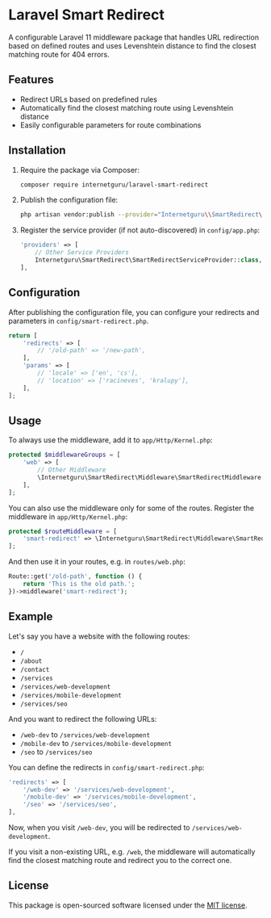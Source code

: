 # Laravel Smart Redirect

A configurable Laravel 11 middleware package that handles URL redirection based on defined routes and uses Levenshtein distance to find the closest matching route for 404 errors.

## Features

- Redirect URLs based on predefined rules
- Automatically find the closest matching route using Levenshtein distance
- Easily configurable parameters for route combinations

## Installation

1. Require the package via Composer:

    ```bash
    composer require internetguru/laravel-smart-redirect
    ```

2. Publish the configuration file:

    ```bash
    php artisan vendor:publish --provider="Internetguru\\SmartRedirect\\SmartRedirectServiceProvider" --tag="config"
    ```

3. Register the service provider (if not auto-discovered) in `config/app.php`:

    ```php
    'providers' => [
        // Other Service Providers
        Internetguru\SmartRedirect\SmartRedirectServiceProvider::class,
    ],
    ```

## Configuration

After publishing the configuration file, you can configure your redirects and parameters in `config/smart-redirect.php`.

```php
return [
    'redirects' => [
        // '/old-path' => '/new-path',
    ],
    'params' => [
        // 'locale' => ['en', 'cs'],
        // 'location' => ['racineves', 'kralupy'],
    ],
];
```

## Usage

To always use the middleware, add it to `app/Http/Kernel.php`:

```php
protected $middlewareGroups = [
    'web' => [
        // Other Middleware
        \Internetguru\SmartRedirect\Middleware\SmartRedirectMiddleware::class,
    ],
];
```

You can also use the middleware only for some of the routes. Register the middleware in `app/Http/Kernel.php`:

```php
protected $routeMiddleware = [
    'smart-redirect' => \Internetguru\SmartRedirect\Middleware\SmartRedirectMiddleware::class,
];
```
And then use it in your routes, e.g. in `routes/web.php`:

```php
Route::get('/old-path', function () {
    return 'This is the old path.';
})->middleware('smart-redirect');
```

## Example

Let's say you have a website with the following routes:

- `/`
- `/about`
- `/contact`
- `/services`
- `/services/web-development`
- `/services/mobile-development`
- `/services/seo`

And you want to redirect the following URLs:

- `/web-dev` to `/services/web-development`
- `/mobile-dev` to `/services/mobile-development`
- `/seo` to `/services/seo`

You can define the redirects in `config/smart-redirect.php`:

```php
'redirects' => [
    '/web-dev' => '/services/web-development',
    '/mobile-dev' => '/services/mobile-development',
    '/seo' => '/services/seo',
],
```

Now, when you visit `/web-dev`, you will be redirected to `/services/web-development`.

If you visit a non-existing URL, e.g. `/web`, the middleware will automatically find the closest matching route and redirect you to the correct one.

## License

This package is open-sourced software licensed under the [MIT license](LICENSE).
